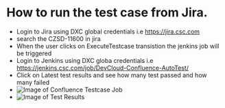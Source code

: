 # How to run the test case from Jira.
* Login to Jira using DXC global credentials i.e https://jira.csc.com<br>
* search the CZSD-11600 in jira <br>
* When the user clicks on ExecuteTestcase transistion the jenkins job will be triggered <br>
* Login to Jenkins using DXC globa credentials i.e https://jenkins.csc.com/job/DevCloud-Confluence-AutoTest/ <br>
* Click on Latest test results and see how many test passed and how many failed <br>
* ![Image of Confluence Testcase Job](https://github.dxc.com/Platform-DXC/confluence/tree/DOE-237/docs/Images/Jenkins.png)<br>
* ![Image of Test Results](https://github.dxc.com/Platform-DXC/confluence/tree/DOE-237/docs/Images/Testresults.png)
